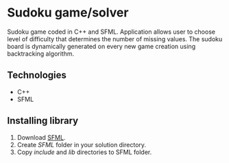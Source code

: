 
# Sudoku game/solver

Sudoku game coded in C++ and SFML. Application allows user to choose level of difficulty that determines the number of missing values. The sudoku board is dynamically generated on every new game creation using backtracking algorithm.

## Technologies

* C++ 
* SFML

## Installing library

1. Download [SFML](https://www.sfml-dev.org/download/sfml/2.6.1/).
2. Create <em>SFML</em> folder in your solution directory.
3. Copy <em>include</em> and <em>lib</em> directories to SFML folder.
